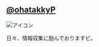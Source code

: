 ## [@ohatakkyP](https://twitter.com/ohatakkyP)

![アイコン](https://pbs.twimg.com/profile_images/1311648413960695809/iquaXdoD_400x400.jpg "ohatakkyP")


日々、情報収集に励んでおりますピ。
